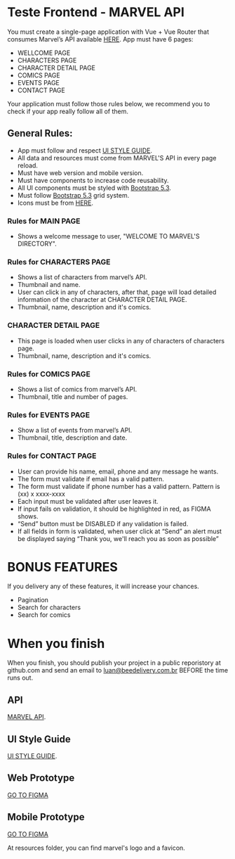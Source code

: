 # Teste Frontend - MARVEL API

You must create a single-page application with Vue + Vue Router that consumes Marvel’s API available [HERE](https://developer.marvel.com/docs).
App must have 6 pages:
- WELLCOME PAGE
- CHARACTERS PAGE
- CHARACTER DETAIL PAGE
- COMICS PAGE
- EVENTS PAGE
- CONTACT PAGE

Your application must follow those rules below, we recommend you to check if your app really follow all of them.

## General Rules:
- App must follow and respect [UI STYLE GUIDE](https://www.figma.com/file/b21cB6Ph702fL11DqwoyWP/Teste-Frontend---Bee-Delivery?type=design&node-id=2-2&mode=design&t=3U9mo2tpqc08ckd9-0).
- All data and resources must come from MARVEL'S API in every page reload.
- Must have web version and mobile version.
- Must have components to increase code reusability.
- All UI components must be styled with [Bootstrap 5.3](https://getbootstrap.com).
- Must follow [Bootstrap 5.3](https://getbootstrap.com) grid system.
- Icons must be from [HERE](https://ionic.io/ionicons).

### Rules for MAIN PAGE
- Shows a welcome message to user, "WELCOME TO MARVEL'S DIRECTORY".

### Rules for CHARACTERS PAGE
- Shows a list of characters from marvel’s API.
- Thumbnail and name.
- User can click in any of characters, after that, page will load detailed information of the character at CHARACTER DETAIL PAGE.
- Thumbnail, name, description and it's comics.

###  CHARACTER DETAIL PAGE
- This page is loaded when user clicks in any of characters of characters page.
- Thumbnail, name, description and it's comics.

### Rules for COMICS PAGE
- Shows a list of comics from marvel’s API.
- Thumbnail, title and number of pages.

### Rules for EVENTS PAGE
- Show a list of events from marvel’s API.
- Thumbnail, title, description and date.

### Rules for CONTACT PAGE
- User can provide his name, email, phone and any message he wants.
- The form must validate if email has a valid pattern.
- The form must validate if phone number has a valid pattern. Pattern is (xx) x xxxx-xxxx
- Each input must be validated after user leaves it.
- If input fails on validation, it should be highlighted in red, as FIGMA shows.
- “Send” button must be DISABLED if any validation is failed.
- If all fields in form is validated, when user click at “Send” an alert must be displayed saying “Thank you, we'll reach you as soon as possible”

# BONUS FEATURES
If you delivery any of these features, it will increase your chances.
- Pagination
- Search for characters
- Search for comics

# When you finish
When you finish, you should publish your project in a public reporistory at github.com and send an email to luan@beedelivery.com.br BEFORE the time runs out.

## API
[MARVEL API](https://developer.marvel.com/).

## UI Style Guide
[UI STYLE GUIDE](https://www.figma.com/file/b21cB6Ph702fL11DqwoyWP/Teste-Frontend---Bee-Delivery?type=design&node-id=2-2&mode=design&t=3U9mo2tpqc08ckd9-0).

## Web Prototype
[GO TO FIGMA](https://www.figma.com/proto/IivV2Vq6MJ6a24usioCuUk/Teste-t%C3%A9cnico-Mobile-Bee-Delivery?type=design&node-id=203-2&viewport=1176%2C813%2C0.33&t=qEb3f4U1t5a4suOv-0&scaling=scale-down&starting-point-node-id=212%3A45)

## Mobile Prototype
[GO TO FIGMA](https://www.figma.com/proto/IivV2Vq6MJ6a24usioCuUk/Teste-técnico-Mobile---Bee-Delivery?type=design&node-id=212-45&viewport=1176%2C813%2C0.33&t=qEb3f4U1t5a4suOv-0&scaling=scale-down&starting-point-node-id=212%3A45)

At resources folder, you can find marvel's logo and a favicon.
